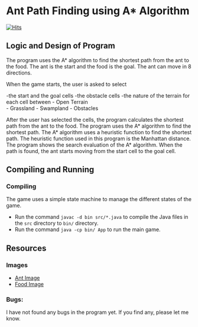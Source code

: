 # Ant Path Finding using A* Algorithm

[![Hits](https://hits.sh/github.com/vmsaif/ant-path-finding-using-A-Star-algorithm.svg?label=Visits&color=100b75)](https://hits.sh/github.com/vmsaif/ant-path-finding-using-A-Star-algorithm/)

## Logic and Design of Program

The program uses the A* algorithm to find the shortest path from the ant to the food. The ant is the start and the food is the goal. The ant can move in 8 directions. 

When the game starts, the user is asked to select 

-the start and the goal cells
-the obstacle cells
-the nature of the terrain for each cell between
    - Open Terrain	
    - Grassland
    - Swampland
    - Obstacles

After the user has selected the cells, the program calculates the shortest path from the ant to the food. The program uses the A* algorithm to find the shortest path. The A* algorithm uses a heuristic function to find the shortest path. The heuristic function used in this program is the Manhattan distance. The program shows the search evaluation of the A* algorithm. When the path is found, the ant starts moving from the start cell to the goal cell.

## Compiling and Running

### Compiling
The game uses a simple state machine to manage the different states of the game. 

- Run the command `javac -d bin src/*.java` to compile the Java files in the `src` directory to `bin/` directory.
- Run the command `java -cp bin/ App` to run the main game.

## Resources

### Images
- [Ant Image](https://www.pngegg.com/en/png-zblks)
- [Food Image](https://www.pngegg.com/en/png-medpx)

### Bugs:
I have not found any bugs in the program yet. If you find any, please let me know.



